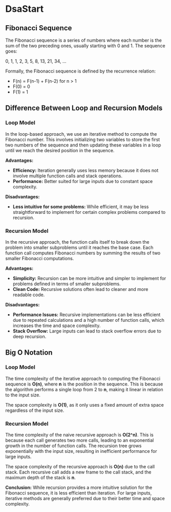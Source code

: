 # DsaStart

## Fibonacci Sequence

The Fibonacci sequence is a series of numbers where each number is the sum of the two preceding ones, usually starting with 0 and 1. The sequence goes: 

0, 1, 1, 2, 3, 5, 8, 13, 21, 34, ...

Formally, the Fibonacci sequence is defined by the recurrence relation:

- F(n) = F(n-1) + F(n-2) for n > 1
- F(0) = 0
- F(1) = 1

## Difference Between Loop and Recursion Models

### Loop Model
In the loop-based approach, we use an iterative method to compute the Fibonacci number. This involves initializing two variables to store the first two numbers of the sequence and then updating these variables in a loop until we reach the desired position in the sequence.

**Advantages:**
- **Efficiency:** Iteration generally uses less memory because it does not involve multiple function calls and stack operations.
- **Performance:** Better suited for large inputs due to constant space complexity.

**Disadvantages:**
- **Less intuitive for some problems:** While efficient, it may be less straightforward to implement for certain complex problems compared to recursion.

### Recursion Model
In the recursive approach, the function calls itself to break down the problem into smaller subproblems until it reaches the base case. Each function call computes Fibonacci numbers by summing the results of two smaller Fibonacci computations.

**Advantages:**
- **Simplicity:** Recursion can be more intuitive and simpler to implement for problems defined in terms of smaller subproblems.
- **Clean Code:** Recursive solutions often lead to cleaner and more readable code.

**Disadvantages:**
- **Performance Issues:** Recursive implementations can be less efficient due to repeated calculations and a high number of function calls, which increases the time and space complexity.
- **Stack Overflow:** Large inputs can lead to stack overflow errors due to deep recursion.

## Big O Notation

### Loop Model
The time complexity of the iterative approach to computing the Fibonacci sequence is **O(n)**, where **n** is the position in the sequence. This is because the algorithm performs a single loop from 2 to **n**, making it linear in relation to the input size.

The space complexity is **O(1)**, as it only uses a fixed amount of extra space regardless of the input size.

### Recursion Model
The time complexity of the naive recursive approach is **O(2^n)**. This is because each call generates two more calls, leading to an exponential growth in the number of function calls. The recursion tree grows exponentially with the input size, resulting in inefficient performance for large inputs.

The space complexity of the recursive approach is **O(n)** due to the call stack. Each recursive call adds a new frame to the call stack, and the maximum depth of the stack is **n**.

**Conclusion:** While recursion provides a more intuitive solution for the Fibonacci sequence, it is less efficient than iteration. For large inputs, iterative methods are generally preferred due to their better time and space complexity.

